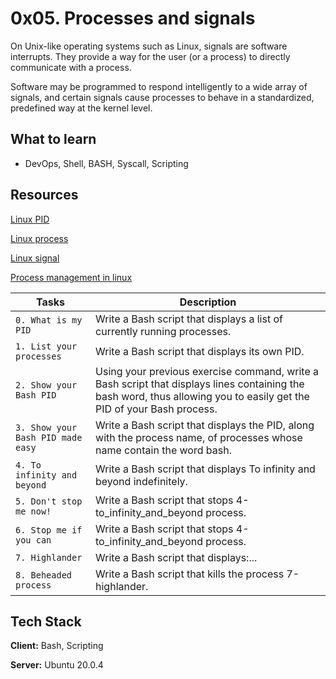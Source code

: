
# 0x05. Processes and signals

On Unix-like operating systems such as Linux, signals are software interrupts. They provide a way for the user (or a process) to directly communicate with a process.

Software may be programmed to respond intelligently to a wide array of signals, and certain signals cause processes to behave in a standardized, predefined way at the kernel level.

## What to learn
- DevOps, Shell, BASH, Syscall, Scripting

##  Resources
[Linux PID](https://intranet.alxswe.com/rltoken/zh33PXDR6w_qyu7zXUezmw)

[Linux process](https://intranet.alxswe.com/rltoken/px2TdWSjVO8i9SB5gHchAw)

[Linux signal](https://intranet.alxswe.com/rltoken/qQSGz9CN52PVF3IPCuaRiw)

[Process management in linux](https://intranet.alxswe.com/rltoken/XlYrlghzNZ6Z1cbI_IPaiA)


| Tasks             | Description                                                                |
| ----------------- | ------------------------------------------------------------------ |
| `0. What is my PID` | Write a Bash script that displays a list of currently running processes. |
| `1. List your processes`| Write a Bash script that displays its own PID. |
| `2. Show your Bash PID` | Using your previous exercise command, write a Bash script that displays lines containing the bash word, thus allowing you to easily get the PID of your Bash process. |
| `3. Show your Bash PID made easy` | Write a Bash script that displays the PID, along with the process name, of processes whose name contain the word bash. |
| `4. To infinity and beyond`| Write a Bash script that displays To infinity and beyond indefinitely. |
| `5. Don't stop me now!` | Write a Bash script that stops 4-to_infinity_and_beyond process. |
| `6. Stop me if you can` | Write a Bash script that stops 4-to_infinity_and_beyond process. |
| `7. Highlander`| Write a Bash script that displays:... |
| `8. Beheaded process` | Write a Bash script that kills the process 7-highlander. |

## Tech Stack

**Client:** Bash, Scripting

**Server:** Ubuntu 20.0.4


